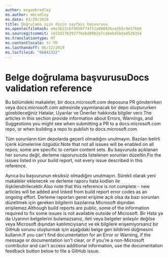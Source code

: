 ```yaml
---
author: meganbradley
ms.author: mbradley
ms.date: 03/29/2019
title: Doğrulama için dizin sayfası başvurusu
ms.openlocfilehash: e6e3622cbfd650f74f11a080926ce2b5c9e576b6
ms.sourcegitcommit: 1e53d17639277bebd89b2e7cabeb45bdad526354
ms.translationtype: HT
ms.contentlocale: tr-TR
ms.lasthandoff: 06/12/2019
ms.locfileid: "66841322"
---
```

# <a name="docs-validation-reference"></a><span data-ttu-id="bae08-102">Belge doğrulama başvurusu</span><span class="sxs-lookup"><span data-stu-id="bae08-102">Docs validation reference</span></span>

<span data-ttu-id="bae08-103">Bu bölümdeki makaleler, bir docs.microsoft.com deposuna PR gönderirken veya docs.microsoft.com adresinde yayımlanacak bir depo oluştururken görebileceğiniz Hatalar, Uyarılar ve Öneriler hakkında bilgiler verir.</span><span class="sxs-lookup"><span data-stu-id="bae08-103">The articles in this section provide information about Errors, Warnings, and Suggestions you might see when submitting a PR to a docs.microsoft.com repo, or when building a repo to publish to docs.microsoft.com.</span></span>

<span data-ttu-id="bae08-104">Tüm sorunların tüm depolarda geçerli olmadığını unutmayın. Bazıları belirli içerik kümelerine özgüdür.</span><span class="sxs-lookup"><span data-stu-id="bae08-104">Note that not all issues will be enabled on all repos; some are specific to certain content sets.</span></span> <span data-ttu-id="bae08-105">Bu başvuruda açıklanan her sorunu değil, derleme raporunuzda listelenen sorunları düzeltin.</span><span class="sxs-lookup"><span data-stu-id="bae08-105">Fix the issues listed in your build report, not every issue described in this reference.</span></span>

<span data-ttu-id="bae08-106">Ayrıca bu başvurunun eksiksiz olmadığını unutmayın. Sürekli olarak yeni makaleler eklenecek ve derleme raporu hata kodları ile ilişkilendirilecektir.</span><span class="sxs-lookup"><span data-stu-id="bae08-106">Also note that this reference is not complete - new articles will be added and linked from build report error codes as an ongoing effort.</span></span> <span data-ttu-id="bae08-107">Derleme raporları genel erişime açık olsa da bazı sorunları düzeltmek için gereken bilgilerin bazılarına Microsoft dışından erişilemez.</span><span class="sxs-lookup"><span data-stu-id="bae08-107">Although build reports are public, some of the information required to fix some issues is not available outside of Microsoft.</span></span> <span data-ttu-id="bae08-108">Bir Hata ya da Uyarının belgelerini bulamazsanız, ileti veya belgeler anlaşılır değilse veya Microsoft dışından katılımcıysanız ve ek bilgilere erişemiyorsanız bir GitHub sorunu oluşturmak için aşağıdaki belge geri bildirimi düğmesini kullanın.</span><span class="sxs-lookup"><span data-stu-id="bae08-108">If you can't find documentation for an Error or Warning, if the message or documentation isn't clear, or if you're a non-Microsoft contributor and can't access additional information, use the documentation feedback button below to file a GitHub issue.</span></span>